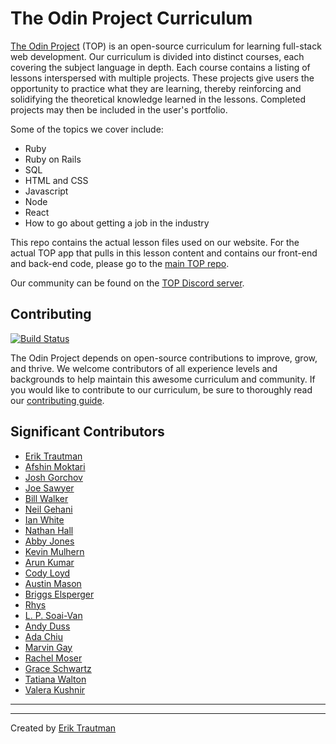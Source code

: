 # The Odin Project Curriculum

[The Odin Project](https://www.theodinproject.com/) (TOP) is an open-source curriculum for learning full-stack web development. Our curriculum is divided into distinct courses, each covering the subject language in depth. Each course contains a listing of lessons interspersed with multiple projects. These projects give users the opportunity to practice what they are learning, thereby reinforcing and solidifying the theoretical knowledge learned in the lessons. Completed projects may then be included in the user's portfolio.

Some of the topics we cover include:

- Ruby
- Ruby on Rails
- SQL
- HTML and CSS
- Javascript
- Node
- React
- How to go about getting a job in the industry

This repo contains the actual lesson files used on our website. For the actual TOP app that pulls in this lesson content and contains our front-end and back-end code, please go to the [main TOP repo](https://github.com/TheOdinProject/theodinproject).

Our community can be found on the [TOP Discord server](https://discord.gg/fbFCkYabZB).

## Contributing

[![Build Status](https://circleci.com/gh/TheOdinProject/theodinproject.svg?style=svg)](https://app.circleci.com/pipelines/github/TheOdinProject/theodinproject)

The Odin Project depends on open-source contributions to improve, grow, and thrive. We welcome contributors of all experience levels and backgrounds to help maintain this awesome curriculum and community. If you would like to contribute to our curriculum, be sure to thoroughly read our [contributing guide](https://github.com/TheOdinProject/theodinproject/blob/main/CONTRIBUTING.md).

## Significant Contributors

- [Erik Trautman](https://github.com/eriktrautman)
- [Afshin Moktari](https://github.com/afshinator)
- [Josh Gorchov](https://github.com/gorchov)
- [Joe Sawyer](https://github.com/zkay)
- [Bill Walker](https://github.com/mach1010)
- [Neil Gehani](https://github.com/ngehani)
- [Ian White](http://github.com/Iawhite76)
- [Nathan Hall](http://github.com/dominathan)
- [Abby Jones](http://github.com/AbbyJonesDev)
- [Kevin Mulhern](https://github.com/KevinMulhern)
- [Arun Kumar](https://github.com/arku)
- [Cody Loyd](https://github.com/codyloyd)
- [Austin Mason](https://github.com/CouchofTomato)
- [Briggs Elsperger](https://github.com/I3uckwheat)
- [Rhys](https://github.com/105ron)
- [L. P. Soai-Van](https://github.com/leosoaivan)
- [Andy Duss](https://github.com/mindovermiles262)
- [Ada Chiu](https://github.com/adachiu)
- [Marvin Gay](https://github.com/marvingay)
- [Rachel Moser](https://github.com/rlmoser99)
- [Grace Schwartz](https://github.com/CatQueenCodes)
- [Tatiana Walton](https://github.com/twalton83)
- [Valera Kushnir](https://github.com/kashura)

---

---

Created by [Erik Trautman](http://www.github.com/eriktrautman)

